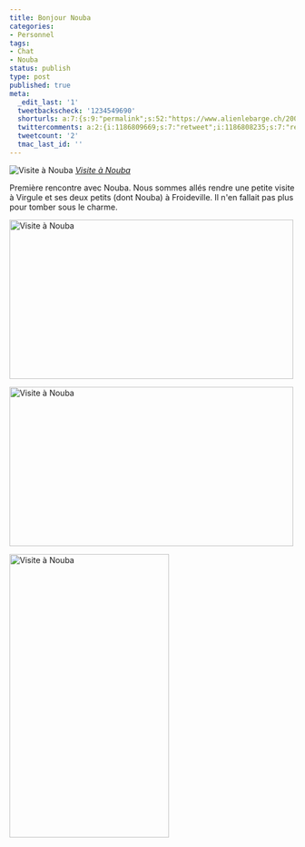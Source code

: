 ```yaml
---
title: Bonjour Nouba
categories:
- Personnel
tags:
- Chat
- Nouba
status: publish
type: post
published: true
meta:
  _edit_last: '1'
  tweetbackscheck: '1234549690'
  shorturls: a:7:{s:9:"permalink";s:52:"https://www.alienlebarge.ch/2008/07/07/bonjour-nouba/";s:7:"tinyurl";s:25:"https://tinyurl.com/dyc64w";s:4:"isgd";s:17:"https://is.gd/ike3";s:5:"bitly";s:18:"https://bit.ly/S7Iv";s:5:"snipr";s:22:"https://snipr.com/b9xa2";s:5:"snurl";s:22:"https://snurl.com/b9xa2";s:7:"snipurl";s:24:"https://snipurl.com/b9xa2";}
  twittercomments: a:2:{i:1186809669;s:7:"retweet";i:1186808235;s:7:"retweet";}
  tweetcount: '2'
  tmac_last_id: ''
---
```

<img src="https://farm4.static.flickr.com/3057/2642240352_9b66c48d88.jpg" alt="Visite à Nouba" />
<em><a title="photo sharing" href="https://www.flickr.com/photos/alienlebarge/2642240352/">Visite à Nouba</a></em>

Première rencontre avec Nouba. Nous sommes allés rendre une petite visite à  Virgule et ses deux petits (dont Nouba) à Froideville. Il n'en fallait pas plus  pour tomber sous le charme.

<!--more-->

<a title="Visite à Nouba de alienlebarge, sur Flickr" href="https://www.flickr.com/photos/alienlebarge/2642242534/"><img src="https://farm4.static.flickr.com/3061/2642242534_ee03d83775.jpg" alt="Visite à Nouba" width="500" height="281" /></a>

<a title="Visite à Nouba de alienlebarge, sur Flickr" href="https://www.flickr.com/photos/alienlebarge/2641411597/"><img src="https://farm4.static.flickr.com/3047/2641411597_c7bbc37d4f.jpg" alt="Visite à Nouba" width="500" height="281" /></a>

<a title="Visite à Nouba de alienlebarge, sur Flickr" href="https://www.flickr.com/photos/alienlebarge/2641412811/"><img src="https://farm4.static.flickr.com/3082/2641412811_e05250ccd8.jpg" alt="Visite à Nouba" width="281" height="500" /></a>
